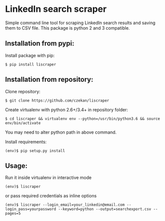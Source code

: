 # LinkedIn search scraper

Simple command line tool for scraping LinkedIn search results and saving them to CSV file.
This package is python 2 and 3 compatible.

## Installation from pypi:

Install package with pip:
```
$ pip install liscraper
```

## Installation from repository:

Clone repository:
```
$ git clone https://github.com/czekan/liscraper
```

Create virtualenv with python 2.6+/3.4+ in repository folder:
```
$ cd liscraper && virtualenv env --python=/usr/bin/python3.6 && source env/bin/activate
```
You may need to alter python path in above command.


Install requirements:
```
(env)$ pip setup.py install
```

## Usage:

Run it inside virtualenv in interactive mode
```
(env)$ liscraper
```
or pass required credentials as inline options
```
(env)$ liscraper --login_email=your_linkedin@email.com --login_pass=yourpassword --keyword=python --output=searchexport.csv --pages=5
```
